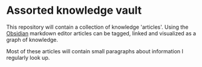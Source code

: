 # Assorted knowledge vault

This repository will contain a collection of knowledge 'articles'. Using the [Obsidian](https://obsidian.md) markdown editor articles can be tagged, linked and visualized as a graph of knowledge.

Most of these articles will contain small paragraphs about information I regularly look up.